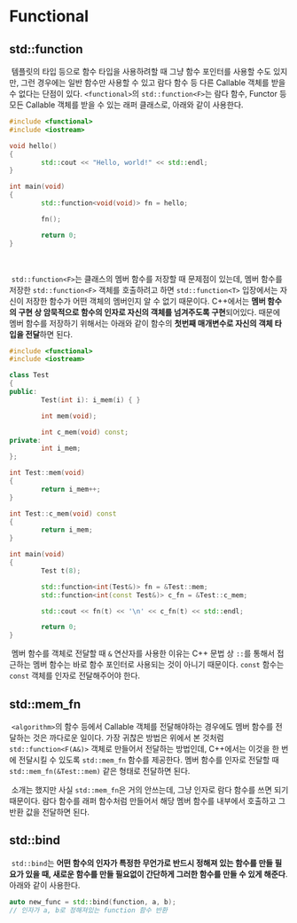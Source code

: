 # Functional

## std::function<F>

&nbsp;템플릿의 타입 등으로 함수 타입을 사용하려할 때 그냥 함수 포인터를 사용할 수도 있지만, 그런 경우에는 일반 함수만 사용할 수 있고 람다 함수 등 다른 Callable 객체를 받을 수 없다는 단점이 있다. `<functional>`의 `std::function<F>`는 람다 함수, Functor 등 모든 Callable 객체를 받을 수 있는 래퍼 클래스로, 아래와 같이 사용한다.

```C++
#include <functional>
#include <iostream>

void hello()
{
        std::cout << "Hello, world!" << std::endl;
}

int main(void)
{
        std::function<void(void)> fn = hello;

        fn();

        return 0;
}
```
<br>

&nbsp;`std::function<F>`는 클래스의 멤버 함수를 저장할 때 문제점이 있는데, 멤버 함수를 저장한 `std::function<F>` 객체를 호출하려고 하면 `std::function<T>` 입장에서는 자신이 저장한 함수가 어떤 객체의 멤버인지 알 수 없기 때문이다. C++에서는 **멤버 함수의 구현 상 암묵적으로 함수의 인자로 자신의 객체를 넘겨주도록 구현**되어있다. 때문에 멤버 함수를 저장하기 위해서는 아래와 같이 함수의 **첫번째 매개변수로 자신의 객체 타입을 전달**하면 된다.

```C++
#include <functional>
#include <iostream>

class Test
{
public:
        Test(int i): i_mem(i) { }

        int mem(void);

        int c_mem(void) const;
private:
        int i_mem;
};

int Test::mem(void)
{
        return i_mem++;
}

int Test::c_mem(void) const
{
        return i_mem;
}

int main(void)
{
        Test t(8);

        std::function<int(Test&)> fn = &Test::mem;
        std::function<int(const Test&)> c_fn = &Test::c_mem;

        std::cout << fn(t) << '\n' << c_fn(t) << std::endl;

        return 0;
}
```

&nbsp;멤버 함수를 객체로 전달할 때 `&` 연산자를 사용한 이유는 C++ 문법 상 `::`를 통해서 접근하는 멤버 함수는 바로 함수 포인터로 사용되는 것이 아니기 때문이다. `const` 함수는 `const` 객체를 인자로 전달해주어야 한다.


## std::mem_fn

&nbsp;`<algorithm>`의 함수 등에서 Callable 객체를 전달해야하는 경우에도 멤버 함수를 전달하는 것은 까다로운 일이다. 가장 귀찮은 방법은 위에서 본 것처럼 `std::function<F(A&)>` 객체로 만들어서 전달하는 방법인데, C++에서는 이것을 한 번에 전달시킬 수 있도록 `std::mem_fn` 함수를 제공한다. 멤버 함수를 인자로 전달할 때 `std::mem_fn(&Test::mem)` 같은 형태로 전달하면 된다.


&nbsp;소개는 했지만 사실 `std::mem_fn`은 거의 안쓰는데, 그냥 인자로 람다 함수를 쓰면 되기 때문이다. 람다 함수를 래퍼 함수처럼 만들어서 해당 멤버 함수를 내부에서 호출하고 그 반환 값을 전달하면 된다.


## std::bind

&nbsp;`std::bind`는 **어떤 함수의 인자가 특정한 무언가로 반드시 정해져 있는 함수를 만들 필요가 있을 때, 새로운 함수를 만들 필요없이 간단하게 그러한 함수를 만들 수 있게 해준다**. 아래와 같이 사용한다.

```C++
auto new_func = std::bind(function, a, b);
// 인자가 a, b로 정해져있는 function 함수 반환
```
